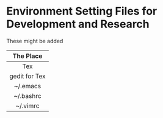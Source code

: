 # Environment Setting Files for Development and Research


These might be added  

| The Place |
|:------------:|
| Tex |
| gedit for Tex |
| ~/.emacs |
| ~/.bashrc |
| ~/.vimrc |

